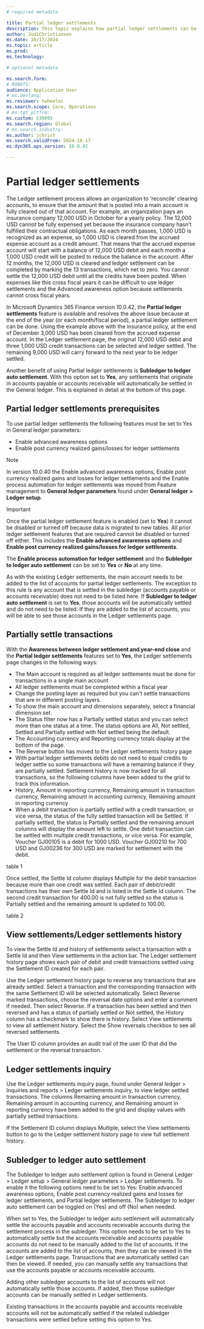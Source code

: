 ```yaml
---
# required metadata

title: Partial ledger settlements
description: This topic explains how partial ledger settlements can be setup and processed in General ledger. 
author: JodiChristiansen
ms.date: 10/17/2024
ms.topic: article
ms.prod: 
ms.technology: 

# optional metadata

ms.search.form:  
# ROBOTS: 
audience: Application User
# ms.devlang: 
ms.reviewer: twheeloc
ms.search.scope: Core, Operations
# ms.tgt_pltfrm: 
ms.custom: 539093
ms.search.region: Global
# ms.search.industry: 
ms.author: jchrist
ms.search.validFrom: 2024-10-17
ms.dyn365.ops.version: 10.0.42

---
```


# Partial ledger settlements
The Ledger settlement process allows an organization to ‘reconcile’ clearing accounts, to ensure that the amount that is posted into a main account is fully cleared out of that account.  For example, an organization pays an insurance company 12,000 USD in October for a yearly policy.  The 12,000 USD cannot be fully expensed yet because the insurance company hasn’t fulfilled their contractual obligations.  As each month passes, 1,000 USD is recognized as an expense, so 1,000 USD is cleared from the accrued expense account as a credit amount.  That means that the accrued expense account will start with a balance of 12,000 USD debit and each month a 1,000 USD credit will be posted to reduce the balance in the account. After 12 months, the 12,000 USD is cleared and ledger settlement can be completed by marking the 13 transactions, which net to zero. You cannot settle the 12,000 USD debit until all the credits have been posted. When expenses like this cross fiscal years it can be difficult to use ledger settlements and the Advanced awareness option because settlements cannot cross fiscal years. 

In Microsoft Dynamics 365 Finance version 10.0.42, the **Partial ledger settlements** feature is available and resolves the above issue because at the end of the year (or each month/fiscal period), a partial ledger settlement can be done. Using the example above with the insurance policy, at the end of December 3,000 USD has been cleared from the accrued expense account. In the Ledger settlement page, the original 12,000 USD debit and three 1,000 USD credit transactions can be selected and ledger settled. The remaining 9,000 USD will carry forward to the next year to be ledger settled. 

Another benefit of using Partial ledger settlements is **Subledger to ledger auto settlement**. With this option set to **Yes**, any settlements that originate in accounts payable or accounts receivable will automatically be settled in the General ledger. This is explained in detail at the bottom of this page. 

## Partial ledger settlements prerequisites

To use partial ledger settlements the following features must be set to Yes in General ledger parameters:
 - Enable advanced awareness options
 - Enable post currency realized gains/losses for ledger settlements

> [!NOTE]
> In version 10.0.40 the Enable advanced awareness options, Enable post currency realized gains and losses for ledger settlements and the Enable process automation for ledger settlements was moved from Feature management to **General ledger parameters** found under **General ledger > Ledger setup**. 

> [!Important]
> Once the partial ledger settlement feature is enabled (set to **Yes**) it cannot be disabled or turned off because data is migrated to new tables. All prior ledger settlement features that are required cannot be disabled or turned off either. This includes the **Enable advanced awareness options** and **Enable post currency realized gains/losses for ledger settlements**.

The **Enable process automation for ledger settlement** and the **Subledger to ledger auto settlement** can be set to **Yes** or **No** at any time. 

As with the existing Ledger settlements, the main account needs to be added to the list of accounts for partial ledger settlements. The exception to this rule is any account that is settled in the subledger (accounts payable or accounts receivable) does not need to be listed here. If **Subledger to ledger auto settlement** is set to **Yes**, those accounts will be automatically settled and do not need to be listed. If they are added to the list of accounts, you will be able to see those accounts in the Ledger settlements page. 

## Partially settle transactions

With the **Awareness between ledger settlement and year-end close** and the **Partial ledger settlements** features set to **Yes**, the Ledger settlements page changes in the following ways: 
 - The Main account is required as all ledger settlements must be done for transactions in a single main account
 - All ledger settlements must be completed within a fiscal year
 - Change the posting layer as required but you can't settle transactions that are in different posting layers.
 - To show the main account and dimensions separately, select a financial dimension set.
 - The Status filter now has a Partially settled status and you can select more than one status at a time. The status options are All, Not settled, Settled and Partially settled with Not settled being the default.
 - The Accounting currency and Reporting currency totals display at the bottom of the page.
 - The Reverse button has moved to the Ledger settlements history page
 - With partial ledger settlements debits do not need to equal credits to ledger settle so some transactions will have a remaining balance if they are partially settled. Settlement history is now tracked for all transactions, so the following columns have been added to the grid to track this information.
 - History, Amount in reporting currency, Remaining amount in transaction currency, Remaining amount in accounting currency, Remaining amount in reporting currency
 - When a debit transaction is partially settled with a credit transaction, or vice versa, the status of the fully settled transaction will be Settled. If partially settled, the status is Partially settled and the remaining amount columns will display the amount left to settle. One debit transaction can be settled with multiple credit transactions, or vice versa. For example, Voucher GJ00105 is a debit for 1000 USD. Voucher GJ00210 for 700 USD and GJ00236 for 300 USD are marked for settlement with the debit.
 
 table 1

 Once settled, the Settle Id column displays Multiple for the debit transaction because more than one credit was settled. Each pair of debit/credit transactions has their own Settle Id and is listed in the Settle Id column. The second credit transaction for 400.00 is not fully settled so the status is Partially settled and the remaining amount is updated to 100.00.

 table 2

 ## View settlements/Ledger settlements history

To view the Settle Id and history of settlements select a transaction with a Settle Id and then View settlements in the action bar. The Ledger settlement history page shows each pair of debit and credit transactions settled using the Settlement ID created for each pair. 

Use the Ledger settlement history page to reverse any transactions that are already settled. Select a transaction and the corresponding transaction with the same Settlement ID will be selected automatically. Select Reverse marked transactions, choose the reversal date options and enter a comment if needed. Then select Reverse. If a transaction has been settled and then reversed and has a status of partially settled or Not settled, the History column has a checkmark to show there is history. Select View settlements to view all settlement history. Select the Show reversals checkbox to see all reversed settlements. 

The User ID column provides an audit trail of the user ID that did the settlement or the reversal transaction.

## Ledger settlements inquiry

Use the Ledger settlements inquiry page, found under General ledger > Inquiries and reports > Ledger settlements inquiry, to view ledger settled transactions. The columns Remaining amount in transaction currency, Remaining amount in accounting currency, and Remaining amount in reporting currency have been added to the grid and display values with partially settled transactions. 

If the Settlement ID column displays Multiple, select the View settlements button to go to the Ledger settlement history page to view full settlement history. 

## Subledger to ledger auto settlement

The Subledger to ledger auto settlement option is found in General Ledger > Ledger setup > General ledger parameters > Ledger settlements. To enable it the following options need to be set to Yes: Enable advanced awareness options, Enable post currency realized gains and losses for ledger settlements, and Partial ledger settlements. The Subledger to ledger auto settlement can be toggled on (Yes) and off (No) when needed. 

When set to Yes, the Subledger to ledger auto settlement will automatically settle the accounts payable and accounts receivable accounts during the settlement process in the subledger. This option needs to be set to Yes to automatically settle but the accounts receivable and accounts payable accounts do not need to be manually added to the list of accounts. If the accounts are added to the list of accounts, then they can be viewed in the Ledger settlements page. Transactions that are automatically settled can then be viewed. If needed, you can manually settle any transactions that use the accounts payable or accounts receivable accounts. 

Adding other subledger accounts to the list of accounts will not automatically settle those accounts. If added, then those subledger accounts can be manually settled in Ledger settlements. 

Existing transactions in the accounts payable and accounts receivable accounts will not be automatically settled if the related subledger transactions were settled before setting this option to Yes.



